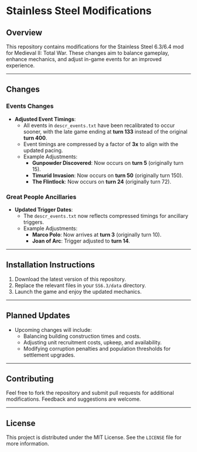 # Stainless Steel Modifications

## Overview
This repository contains modifications for the Stainless Steel 6.3/6.4 mod for Medieval II: Total War. These changes aim to balance gameplay, enhance mechanics, and adjust in-game events for an improved experience.

---

## Changes

### Events Changes
- **Adjusted Event Timings**:
  - All events in `descr_events.txt` have been recalibrated to occur sooner, with the late game ending at **turn 133** instead of the original **turn 400**.
  - Event timings are compressed by a factor of **3x** to align with the updated pacing.
  - Example Adjustments:
    - **Gunpowder Discovered**: Now occurs on **turn 5** (originally turn 15).
    - **Timurid Invasion**: Now occurs on **turn 50** (originally turn 150).
    - **The Flintlock**: Now occurs on **turn 24** (originally turn 72).

### Great People Ancillaries
- **Updated Trigger Dates**:
  - The `descr_events.txt` now reflects compressed timings for ancillary triggers.
  - Example Adjustments:
    - **Marco Polo**: Now arrives at **turn 3** (originally turn 10).
    - **Joan of Arc**: Trigger adjusted to **turn 14**.

---

## Installation Instructions
1. Download the latest version of this repository.
2. Replace the relevant files in your `SS6.3/data` directory.
3. Launch the game and enjoy the updated mechanics.

---

## Planned Updates
- Upcoming changes will include:
  - Balancing building construction times and costs.
  - Adjusting unit recruitment costs, upkeep, and availability.
  - Modifying corruption penalties and population thresholds for settlement upgrades.

---

## Contributing
Feel free to fork the repository and submit pull requests for additional modifications. Feedback and suggestions are welcome.

---

## License
This project is distributed under the MIT License. See the `LICENSE` file for more information.
